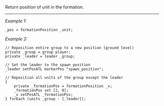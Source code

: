 Return position of unit in the formation.


---
*Example 1:*
```sqf
_pos = formationPosition _unit;
```

*Example 2:*
```sqf
// Reposition entire group to a new position (ground level)
private _group = group player;
private _leader = leader _group;

// Set the leader to the spawn position
_leader setPosATL markerPos "spawn_position";

// Reposition all units of the group except the leader
{
	private _formationPos = formationPosition _x;
	_formationPos set [2, 0];
	_x setPosATL _formationPos;
} forEach (units _group - [_leader]);
```